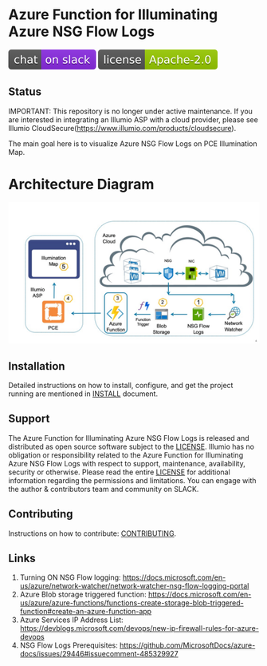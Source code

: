 # Azure Function for Illuminating Azure NSG Flow Logs

[![Slack](images/slack.svg)](http://slack.illumiolabs.com)
[![License](images/license.svg)](LICENSE)

## Status

IMPORTANT: This repository is no longer under active maintenance. If you are
interested in integrating an Illumio ASP with a cloud provider, please see Illumio
CloudSecure(https://www.illumio.com/products/cloudsecure).



The main goal here is to visualize Azure NSG Flow Logs on PCE Illumination Map.

# Architecture Diagram

![](images/architecture-diagram.jpg)

## Installation

Detailed instructions on how to install, configure, and get the project running are mentioned in [INSTALL](INSTALL.md) document.

## Support

The Azure Function for Illuminating Azure NSG Flow Logs is released and distributed as open source
software subject to the [LICENSE](LICENSE). Illumio has no obligation or responsibility related to
the Azure Function for Illuminating Azure NSG Flow Logs with respect to support, maintenance,
availability, security or otherwise. Please read the entire [LICENSE](LICENSE) for additional
information regarding the permissions and limitations. You can engage with the author & contributors
team and community on SLACK.

## Contributing

Instructions on how to contribute:  [CONTRIBUTING](CONTRIBUTING.md).

## Links

1. Turning ON NSG Flow logging: https://docs.microsoft.com/en-us/azure/network-watcher/network-watcher-nsg-flow-logging-portal
1. Azure Blob storage triggered function: https://docs.microsoft.com/en-us/azure/azure-functions/functions-create-storage-blob-triggered-function#create-an-azure-function-app
1. Azure Services IP Address List: https://devblogs.microsoft.com/devops/new-ip-firewall-rules-for-azure-devops
1. NSG Flow Logs Prerequisites: https://github.com/MicrosoftDocs/azure-docs/issues/29446#issuecomment-485329927
